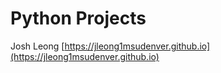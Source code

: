 # Python Projects
Josh Leong
[https://jleong1msudenver.github.io](https://jleong1msudenver.github.io)